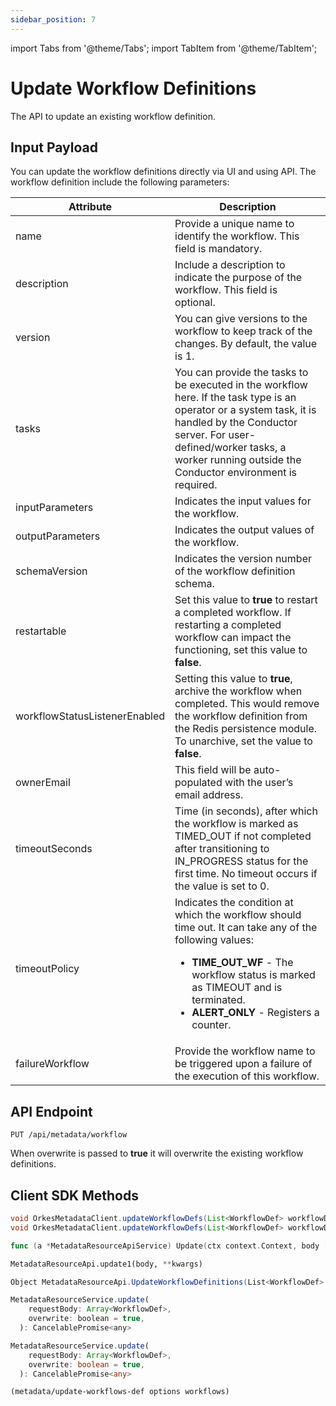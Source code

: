 ```yaml
---
sidebar_position: 7
---
```

import Tabs from '@theme/Tabs';
import TabItem from '@theme/TabItem';

# Update Workflow Definitions

The API to update an existing workflow definition.

## Input Payload

You can update the workflow definitions directly via UI and using API. The workflow definition include the following parameters:

| Attribute                     | Description                                                                                                                                                                                                                                            |
| ----------------------------- | ------------------------------------------------------------------------------------------------------------------------------------------------------------------------------------------------------------------------------------------------------ |
| name                          | Provide a unique name to identify the workflow. This field is mandatory.                                                                                                                                                                               |
| description                   | Include a description to indicate the purpose of the workflow. This field is optional.                                                                                                                                                                 |
| version                       | You can give versions to the workflow to keep track of the changes. By default, the value is 1.                                                                                                                                                        |
| tasks                         | You can provide the tasks to be executed in the workflow here. If the task type is an operator or a system task, it is handled by the Conductor server. For user-defined/worker tasks, a worker running outside the Conductor environment is required. |
| inputParameters               | Indicates the input values for the workflow.                                                                                                                                                                                                           |
| outputParameters              | Indicates the output values of the workflow.                                                                                                                                                                                                           |
| schemaVersion                 | Indicates the version number of the workflow definition schema.                                                                                                                                                                                        |
| restartable                   | Set this value to **true** to restart a completed workflow. If restarting a completed workflow can impact the functioning, set this value to **false**.                                                                                                |
| workflowStatusListenerEnabled | Setting this value to **true**, archive the workflow when completed. This would remove the workflow definition from the Redis persistence module. To unarchive, set the value to **false**.                                                            |
| ownerEmail                    | This field will be auto-populated with the user’s email address.                                                                                                                                                                                       |
| timeoutSeconds                | Time (in seconds), after which the workflow is marked as TIMED_OUT if not completed after transitioning to IN_PROGRESS status for the first time. No timeout occurs if the value is set to 0.                                                           |
| timeoutPolicy                 | Indicates the condition at which the workflow should time out. It can take any of the following values:<ul><li>**TIME_OUT_WF** - The workflow status is marked as TIMEOUT and is terminated.</li><li>**ALERT_ONLY** - Registers a counter.</li></ul>   |
| failureWorkflow               | Provide the workflow name to be triggered upon a failure of the execution of this workflow.                                                                                                                                                            |


## API Endpoint

```
PUT /api/metadata/workflow
```

When overwrite is passed to **true** it will overwrite the existing workflow definitions.

## Client SDK Methods

<Tabs>
<TabItem value="Java" label="Java">

```java
void OrkesMetadataClient.updateWorkflowDefs(List<WorkflowDef> workflowDefs) throws ApiException
void OrkesMetadataClient.updateWorkflowDefs(List<WorkflowDef> workflowDefs, boolean overwrite) throws ApiException
```

</TabItem>
<TabItem value="Go" label="Go">

```go
func (a *MetadataResourceApiService) Update(ctx context.Context, body []model.WorkflowDef) (*http.Response, error)
```

</TabItem>
<TabItem value="Python" label="Python">

```python
MetadataResourceApi.update1(body, **kwargs)
```

</TabItem>
<TabItem value="CSharp" label="CSharp">

```csharp
Object MetadataResourceApi.UpdateWorkflowDefinitions(List<WorkflowDef> body, bool? overwrite = null)
```

</TabItem>
<TabItem value="Javascript" label="Javascript">

```javascript
MetadataResourceService.update(
    requestBody: Array<WorkflowDef>,
    overwrite: boolean = true,
  ): CancelablePromise<any>
```

</TabItem>
<TabItem value="Typescript" label="Typescript">

```typescript
MetadataResourceService.update(
    requestBody: Array<WorkflowDef>,
    overwrite: boolean = true,
  ): CancelablePromise<any>
```

</TabItem>
<TabItem value="Clojure" label="Clojure">

```clojure
(metadata/update-workflows-def options workflows)
```

</TabItem>
</Tabs>
